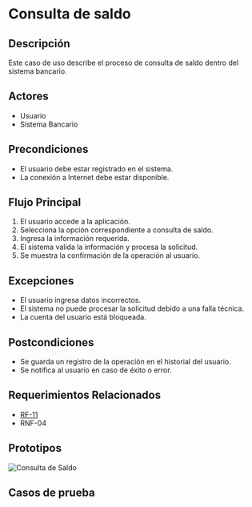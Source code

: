 # Consulta de saldo

## Descripción
Este caso de uso describe el proceso de consulta de saldo dentro del sistema bancario.

## Actores
- Usuario
- Sistema Bancario

## Precondiciones
- El usuario debe estar registrado en el sistema.
- La conexión a Internet debe estar disponible.

## Flujo Principal
1. El usuario accede a la aplicación.
2. Selecciona la opción correspondiente a consulta de saldo.
3. Ingresa la información requerida.
4. El sistema valida la información y procesa la solicitud.
5. Se muestra la confirmación de la operación al usuario.

## Excepciones
- El usuario ingresa datos incorrectos.
- El sistema no puede procesar la solicitud debido a una falla técnica.
- La cuenta del usuario está bloqueada.

## Postcondiciones
- Se guarda un registro de la operación en el historial del usuario.
- Se notifica al usuario en caso de éxito o error.

## Requerimientos Relacionados
- [RF-11](../../../01-requerimientos/Requerimientos_Funcionales.md#2-operaciones-bancarias)
- RNF-04

## Prototipos

![Consulta de Saldo](/img/pantallas/consulta-saldo/consulta-saldo.png)

## Casos de prueba

